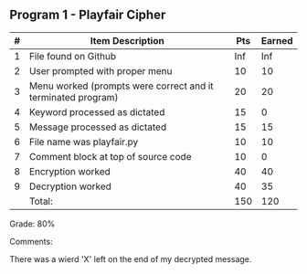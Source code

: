 ## Program 1 - Playfair Cipher

| # | Item Description                                              | Pts | Earned |
|---|---------------------------------------------------------------|-----|--------|
| 1 | File found on Github                                          | Inf |    Inf |
| 2 | User prompted with proper menu                                | 10  |   10     |
| 3 | Menu worked (prompts were correct and it terminated program)  | 20  |   20     |
| 4 | Keyword processed as dictated                                 | 15  |  0      |
| 5 | Message processed as dictated                                 | 15  |   15     |
| 6 | File name was playfair.py                                     | 10  |  10      |
| 7 | Comment block at top of source code                           | 10  |  0      |
| 8 | Encryption worked                                             | 40  |  40      |
| 9 | Decryption worked                                             | 40  |   35     |
|   | Total:                                                        | 150 | 120 |

Grade:
80%


Comments:

There was a wierd 'X' left on the end of my decrypted message.
